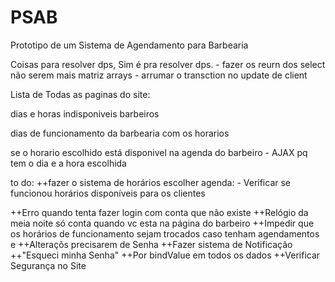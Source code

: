 # PSAB
 Prototipo de um Sistema de Agendamento para Barbearia

Coisas para resolver dps, Sim é pra resolver dps.
    - fazer os reurn dos select não serem mais matriz arrays 
    - arrumar o transction no update de client

Lista de Todas as paginas do site: 

dias e horas indisponiveis barbeiros

dias de funcionamento da barbearia com os horarios

se o horario escolhido está disponivel na agenda do barbeiro - AJAX pq tem o dia e a hora escolhida

to do: 
++fazer o sistema de horários escolher agenda:
    - Verificar se funcionou horários disponíveis para os clientes

++Erro quando tenta fazer login com conta que não existe
++Relógio da meia noite só conta quando vc esta na página do barbeiro
++Impedir que os horários de funcionamento sejam trocados caso tenham agendamentos
e
++Alteraçõs precisarem de Senha
++Fazer sistema de Notificação
++"Esqueci minha Senha"
++Por bindValue em todos os dados
++Verificar Segurança no Site